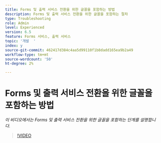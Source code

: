 ```yaml
---
title: Forms 및 출력 서비스 전환을 위한 글꼴을 포함하는 방법
description: Forms 및 출력 서비스 전환을 위한 글꼴을 포함하는 절차
type: Troubleshooting
role: Admin
level: Experienced
version: 6.5
feature: Forms 서비스, 출력 서비스
topic: '개발  '
index: y
source-git-commit: 462417d384c4aa5d99110f1b8dadd165ea9b2a49
workflow-type: tm+mt
source-wordcount: '50'
ht-degree: 2%

---
```


# Forms 및 출력 서비스 전환을 위한 글꼴을 포함하는 방법

*이 비디오에서는 Forms 및 출력 서비스 전환을 위한 글꼴을 포함하는 단계를 설명합니다.*

>[!VIDEO](https://video.tv.adobe.com/v/335496?quality=9&learn=on)
